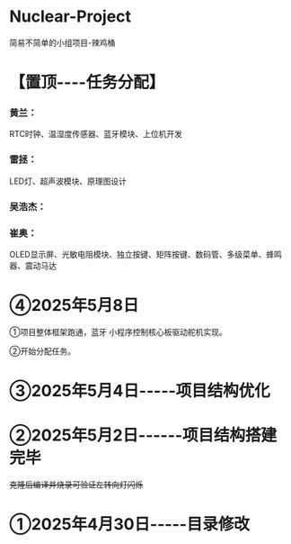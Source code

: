 # Nuclear-Project
简易不简单的小组项目-辣鸡桶

# 【置顶----任务分配】

### **黄兰**：

RTC时钟、温湿度传感器、蓝牙模块、上位机开发

### 雷拯：

LED灯、超声波模块、原理图设计

### 吴浩杰：

### 崔奥：

OLED显示屏、光敏电阻模块、独立按键、矩阵按键、数码管、多级菜单、蜂鸣器、震动马达

# ④2025年5月8日

①项目整体框架跑通，蓝牙 小程序控制核心板驱动舵机实现。

②开始分配任务。

# ③2025年5月4日-----项目结构优化

# ②2025年5月2日------项目结构搭建完毕

~~克隆后编译并烧录可验证左转向灯闪烁~~

# ①2025年4月30日-----目录修改

